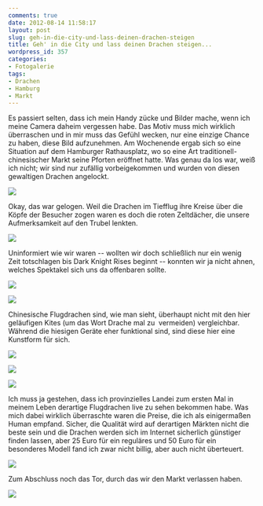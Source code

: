 ```yaml
---
comments: true
date: 2012-08-14 11:58:17
layout: post
slug: geh-in-die-city-und-lass-deinen-drachen-steigen
title: Geh' in die City und lass deinen Drachen steigen...
wordpress_id: 357
categories:
- Fotogalerie
tags:
- Drachen
- Hamburg
- Markt
---
```


Es passiert selten, dass ich mein Handy zücke und Bilder mache, wenn ich meine Camera daheim vergessen habe. Das Motiv muss mich wirklich überraschen und in mir muss das Gefühl wecken, nur eine einzige Chance zu haben, diese Bild aufzunehmen. Am Wochenende ergab sich so eine Situation auf dem Hamburger Rathausplatz, wo so eine Art traditionell-chinesischer Markt seine Pforten eröffnet hatte. Was genau da los war, weiß ich nicht; wir sind nur zufällig vorbeigekommen und wurden von diesen gewaltigen Drachen angelockt.

[![](https://lh5.googleusercontent.com/-jRBZn15SuWA/UCl0FRXCpwI/AAAAAAAABAg/8CrHzzgkc8c/s400/IMG_20120811_154544.jpg)](https://lh5.googleusercontent.com/-jRBZn15SuWA/UCl0FRXCpwI/AAAAAAAABAg/8CrHzzgkc8c/s400/IMG_20120811_154544.jpg)

Okay, das war gelogen. Weil die Drachen im Tiefflug ihre Kreise über die Köpfe der Besucher zogen waren es doch die roten Zeltdächer, die unsere Aufmerksamkeit auf den Trubel lenkten.

[![](https://lh4.googleusercontent.com/-pnjRNYFgoK0/UCl0D6sX8mI/AAAAAAAABAY/zkfUzQESnxg/s400/IMG_20120811_154532.jpg)](https://lh4.googleusercontent.com/-pnjRNYFgoK0/UCl0D6sX8mI/AAAAAAAABAY/zkfUzQESnxg/s2048/IMG_20120811_154532.jpg)

Uninformiert wie wir waren -- wollten wir doch schließlich nur ein wenig Zeit totschlagen bis Dark Knight Rises beginnt -- konnten wir ja nicht ahnen, welches Spektakel sich uns da offenbaren sollte.

[![](https://lh5.googleusercontent.com/-P40st_2yfhU/UClzrzPkW9I/AAAAAAAAA9c/PujiaHNNzZQ/s400/IMG_20120811_154243.jpg)](https://lh5.googleusercontent.com/-P40st_2yfhU/UClzrzPkW9I/AAAAAAAAA9c/PujiaHNNzZQ/s2048/IMG_20120811_154243.jpg)

[![](https://lh4.googleusercontent.com/-BoyJHwNNv-E/UClz_1Bf8wI/AAAAAAAAA-I/gHEVHnLYwp0/s400/IMG_20120811_154521.jpg)](https://lh4.googleusercontent.com/-BoyJHwNNv-E/UClz_1Bf8wI/AAAAAAAAA-I/gHEVHnLYwp0/s2048/IMG_20120811_154521.jpg)

Chinesische Flugdrachen sind, wie man sieht, überhaupt nicht mit den hier geläufigen Kites (um das Wort Drache mal zu  vermeiden) vergleichbar. Während die hiesigen Geräte eher funktional sind, sind diese hier eine Kunstform für sich.

[![](https://lh3.googleusercontent.com/-613Hrcmp9rg/UClz1QWswoI/AAAAAAAAA90/C-yfdzLROQA/s400/IMG_20120811_154437.jpg)](https://lh3.googleusercontent.com/-613Hrcmp9rg/UClz1QWswoI/AAAAAAAAA90/C-yfdzLROQA/s2048/IMG_20120811_154437.jpg)

[![](https://lh4.googleusercontent.com/-tbgcx-gAOZA/UClz4QL1fSI/AAAAAAAAA-A/TUq1HlhfHgk/s400/IMG_20120811_154458.jpg)](https://lh4.googleusercontent.com/-tbgcx-gAOZA/UClz4QL1fSI/AAAAAAAAA-A/TUq1HlhfHgk/s2048/IMG_20120811_154458.jpg)

[![](https://lh4.googleusercontent.com/-hFBPncjGMa4/UClzroRs7fI/AAAAAAAAA9Y/vPgBgwPJkp4/s400/IMG_20120811_154258.jpg)](https://lh4.googleusercontent.com/-hFBPncjGMa4/UClzroRs7fI/AAAAAAAAA9Y/vPgBgwPJkp4/s2048/IMG_20120811_154258.jpg)

Ich muss ja gestehen, dass ich provinzielles Landei zum ersten Mal in meinem Leben derartige Flugdrachen live zu sehen bekommen habe. Was mich dabei wirklich überraschte waren die Preise, die ich als einigermaßen Human empfand. Sicher, die Qualität wird auf derartigen Märkten nicht die beste sein und die Drachen werden sich im Internet sicherlich günstiger finden lassen, aber 25 Euro für ein reguläres und 50 Euro für ein besonderes Modell fand ich zwar nicht billig, aber auch nicht überteuert.

[![](https://lh6.googleusercontent.com/-vlf2yvjCXD8/UClzr2DlzJI/AAAAAAAAA9g/fL9KjWwOh7w/s400/IMG_20120811_154303.jpg)](https://lh6.googleusercontent.com/-vlf2yvjCXD8/UClzr2DlzJI/AAAAAAAAA9g/fL9KjWwOh7w/s2048/IMG_20120811_154303.jpg)

Zum Abschluss noch das Tor, durch das wir den Markt verlassen haben.

[![](https://lh5.googleusercontent.com/-LIuWAgNdQxA/UCl0OHVbIzI/AAAAAAAABAk/4D5d2BW0i2Q/s400/IMG_20120811_154553.jpg)](https://lh5.googleusercontent.com/-LIuWAgNdQxA/UCl0OHVbIzI/AAAAAAAABAk/4D5d2BW0i2Q/s2048/IMG_20120811_154553.jpg)
